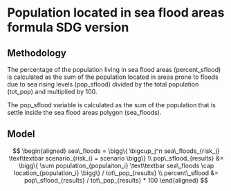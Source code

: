 # Population located in sea flood areas formula SDG version

## Methodology

The percentage of the population living in sea flood areas (percent_sflood) is calculated as the sum of the population located in areas prone to floods due to sea rising levels (pop_sflood) divided by the total population (tot_pop) and multiplied by 100.

The pop_sflood variable is calculated as the sum of the population that is settle inside the sea flood areas polygon (sea_floods).

## Model

```math

\begin{aligned}

sea\_floods = \bigg\{ \bigcup_j^n sea\_floods_{risk_j} \text\textbar scenario_{risk_i} = scenario \bigg\}

\\

pop\_sflood_{results} &= \bigg\{ \sum population_{populaiton_i} \text\textbar sea\_floods \cap location_{population_i} \bigg\} / tot\_pop_{results}

\\

percent\_sflood &= pop\_sflood_{results} / tot\_pop_{results} * 100


\end{aligned}

```
